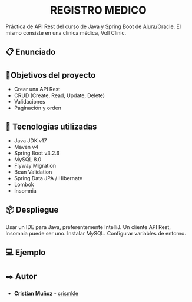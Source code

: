<h1 align="center"> REGISTRO MEDICO </h1>

Práctica de API Rest del curso de Java y Spring Boot de Alura/Oracle.
El mismo consiste en una clínica médica, Voll Clinic.

## :clipboard: Enunciado

## :hammer:Objetivos del proyecto
- Crear una API Rest
- CRUD (Create, Read, Update, Delete)
- Validaciones
- Paginación y orden



## :toolbox: Tecnologías utilizadas
- Java JDK v17
- Maven v4
- Spring Boot v3.2.6
- MySQL 8.0
- Flyway Migration
- Bean Validation
- Spring Data JPA / Hibernate
- Lombok
- Insomnia

## 📦 Despliegue

Usar un IDE para Java, preferentemente IntelliJ.
Un cliente API Rest, Insomnia puede ser uno.
Instalar MySQL. Configurar variables de entorno.


## 💻 Ejemplo


## ✒️ Autor
* **Cristian Muñoz** - [crismkle](https://github.com/crismkle)
